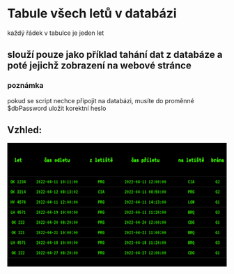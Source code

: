 # Tabule všech letů v databázi
 každý řádek v tabulce je jeden let
 ## slouží pouze jako příklad tahání dat z databáze a poté jejichž zobrazení na webové stránce
 ### poznámka
 pokud se script nechce připojit na databázi, musíte do proměnné $dbPassword uložit korektní heslo

 ## Vzhled:
 ![screenshot](table.PNG)

